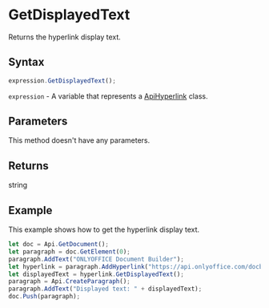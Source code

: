 # GetDisplayedText

Returns the hyperlink display text.

## Syntax

```javascript
expression.GetDisplayedText();
```

`expression` - A variable that represents a [ApiHyperlink](../ApiHyperlink.md) class.

## Parameters

This method doesn't have any parameters.

## Returns

string

## Example

This example shows how to get the hyperlink display text.

```javascript editor-docx
let doc = Api.GetDocument();
let paragraph = doc.GetElement(0);
paragraph.AddText("ONLYOFFICE Document Builder");
let hyperlink = paragraph.AddHyperlink("https://api.onlyoffice.com/docbuilder/basic");
let displayedText = hyperlink.GetDisplayedText();
paragraph = Api.CreateParagraph();
paragraph.AddText("Displayed text: " + displayedText);
doc.Push(paragraph);
```
